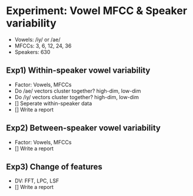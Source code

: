 # Experiment: Vowel MFCC & Speaker variability

- Vowels: /iy/ or /ae/
- MFCCs: 3, 6, 12, 24, 36 
- Speakers: 630

## Exp1) Within-speaker vowel variability

- Factor: Vowels, MFCCs
- Do /ae/ vectors cluster together? high-dim, low-dim
- Do /iy/ vectors cluster together? high-dim, low-dim
- [] Seperate within-speaker data
- [] Write a report

## Exp2) Between-speaker vowel variability

- Factor: Vowels, MFCCs
- [] Write a report

## Exp3) Change of features

- DV: FFT, LPC, LSF
- [] Write a report